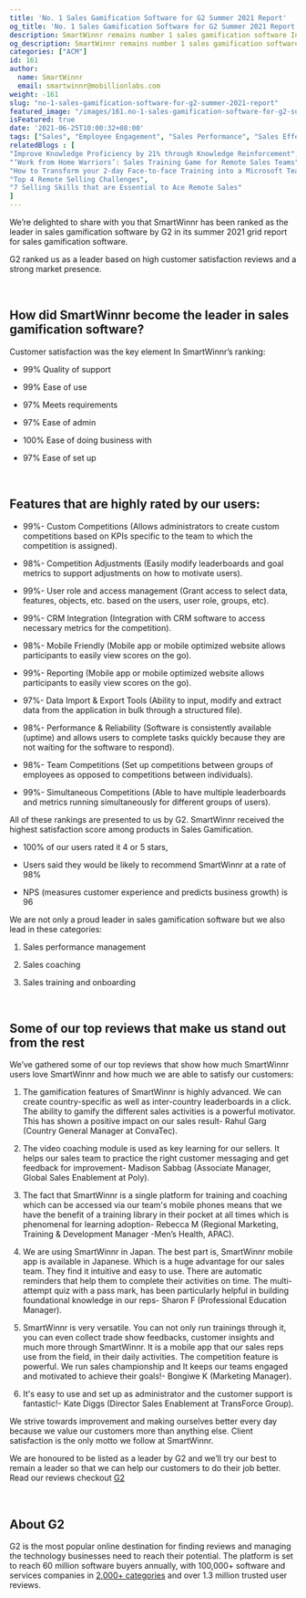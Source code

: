```yaml
---
title: 'No. 1 Sales Gamification Software for G2 Summer 2021 Report'
og_title: 'No. 1 Sales Gamification Software for G2 Summer 2021 Report'
description: SmartWinnr remains number 1 sales gamification software In G2 summer 2021 report
og_description: SmartWinnr remains number 1 sales gamification software In G2 summer 2021 report
categories: ["ACM"]
id: 161
author:
  name: SmartWinnr
  email: smartwinnr@mobillionlabs.com
weight: -161
slug: "no-1-sales-gamification-software-for-g2-summer-2021-report"
featured_image: "/images/161.no-1-sales-gamification-software-for-g2-summer-2021-report.png"
isFeatured: true
date: '2021-06-25T10:00:32+08:00'
tags: ["Sales", "Employee Engagement", "Sales Performance", "Sales Effectiveness"]
relatedBlogs : [
"Improve Knowledge Proficiency by 21% through Knowledge Reinforcement",
"‘Work from Home Warriors’: Sales Training Game for Remote Sales Teams",
"How to Transform your 2-day Face-to-face Training into a Microsoft Teams Virtual Training?",
"Top 4 Remote Selling Challenges",
"7 Selling Skills that are Essential to Ace Remote Sales"
]
---
```


We’re delighted to share with you that SmartWinnr has been ranked as the leader in sales gamification software by G2 in its summer 2021 grid report for sales gamification software.

G2 ranked us as a leader based on high customer satisfaction reviews and a strong market presence.

<br>  

## **How did SmartWinnr become the leader in sales gamification software?**

  

Customer satisfaction was the key element In SmartWinnr’s ranking:

  

-   99% Quality of support
    

  

-   99% Ease of use
    
-   97% Meets requirements
    

-   97% Ease of admin
    

-   100% Ease of doing business with
    

  

-   97% Ease of set up
    
<br>    

## **Features that are highly rated by our users:**

-   99%- Custom Competitions (Allows administrators to create custom competitions based on KPIs specific to the team to which the competition is assigned).
    

  

-   98%- Competition Adjustments (Easily modify leaderboards and goal metrics to support adjustments on how to motivate users).
    

  

-   99%- User role and access management (Grant access to select data, features, objects, etc. based on the users, user role, groups, etc).
    

  

-   99%- CRM Integration (Integration with CRM software to access necessary metrics for the competition).
    

  

-   98%- Mobile Friendly (Mobile app or mobile optimized website allows participants to easily view scores on the go).
    

  

-   99%- Reporting (Mobile app or mobile optimized website allows participants to easily view scores on the go).
    

  

-   97%- Data Import & Export Tools (Ability to input, modify and extract data from the application in bulk through a structured file).
    

  

-   98%- Performance & Reliability (Software is consistently available (uptime) and allows users to complete tasks quickly because they are not waiting for the software to respond).
    

  

-   98%- Team Competitions (Set up competitions between groups of employees as opposed to competitions between individuals).
    

  

-   99%- Simultaneous Competitions (Able to have multiple leaderboards and metrics running simultaneously for different groups of users).
    

  
  
  
  

All of these rankings are presented to us by G2. SmartWinnr received the highest satisfaction score among products in Sales Gamification.

-   100% of our users rated it 4 or 5 stars,
    
-   Users said they would be likely to recommend SmartWinnr at a rate of 98%
    
-   NPS (measures customer experience and predicts business growth) is 96
    

  

We are not only a proud leader in sales gamification software but we also lead in these categories:

  

1.  Sales performance management
    

  

2.  Sales coaching
    

  

3.  Sales training and onboarding
    

<br>  

## **Some of our top reviews that make us stand out from the rest**

We’ve gathered some of our top reviews that show how much SmartWinnr users love SmartWinnr and how much we are able to satisfy our customers:

  

1.  The gamification features of SmartWinnr is highly advanced. We can create country-specific as well as inter-country leaderboards in a click. The ability to gamify the different sales activities is a powerful motivator. This has shown a positive impact on our sales result- Rahul Garg (Country General Manager at ConvaTec).
    

  

2.  The video coaching module is used as key learning for our sellers. It helps our sales team to practice the right customer messaging and get feedback for improvement- Madison Sabbag (Associate Manager, Global Sales Enablement at Poly).
    

  

3.  The fact that SmartWinnr is a single platform for training and coaching which can be accessed via our team's mobile phones means that we have the benefit of a training library in their pocket at all times which is phenomenal for learning adoption- Rebecca M (Regional Marketing, Training & Development Manager -Men’s Health, APAC).
    

  

4.  We are using SmartWinnr in Japan. The best part is, SmartWinnr mobile app is available in Japanese. Which is a huge advantage for our sales team. They find it intuitive and easy to use. There are automatic reminders that help them to complete their activities on time. The multi-attempt quiz with a pass mark, has been particularly helpful in building foundational knowledge in our reps- Sharon F (Professional Education Manager).
    

  

5.  SmartWinnr is very versatile. You can not only run trainings through it, you can even collect trade show feedbacks, customer insights and much more through SmartWinnr. It is a mobile app that our sales reps use from the field, in their daily activities. The competition feature is powerful. We run sales championship and It keeps our teams engaged and motivated to achieve their goals!- Bongiwe K (Marketing Manager).
    

  

6.  It's easy to use and set up as administrator and the customer support is fantastic!- Kate Diggs (Director Sales Enablement at TransForce Group).
    

  

We strive towards improvement and making ourselves better every day because we value our customers more than anything else. Client satisfaction is the only motto we follow at SmartWinnr.

  

We are honoured to be listed as a leader by G2 and we’ll try our best to remain a leader so that we can help our customers to do their job better. Read our reviews checkout [G2](https://www.g2.com/products/smartwinnr/reviews)


 <br> 
  

## **About G2**

  

G2 is the most popular online destination for finding reviews and managing the technology businesses need to reach their potential. The platform is set to reach 60 million software buyers annually, with 100,000+ software and services companies in [2,000+ categories](https://www.g2.com/categories) and over 1.3 million trusted user reviews.